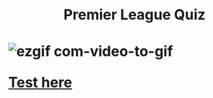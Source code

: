 <h1 align="center">Premier League Quiz<h1/>
  
![ezgif com-video-to-gif](https://github.com/michelNice/Premier-League-Quiz/assets/118134033/7f4e49e2-7d43-4342-b7d7-b4c844ed07d6)
  
  
  
  
[Test here](https://peppy-bublanina-4a4dae.netlify.app/?)

